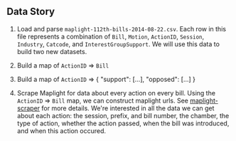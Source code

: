
## Data Story

1. Load and parse `maplight-112th-bills-2014-08-22.csv`. Each row in this file represents a combination of `Bill`, `Motion`, `ActionID`, `Session`, `Industry`, `Catcode`, and `InterestGroupSupport`. We will use this data to build two new datasets.

2. Build a map of `ActionID` => `Bill`

3. Build a map of `ActionID` => { "support": [...], "opposed": [...] }

4. Scrape Maplight for data about every action on every bill. Using the `ActionID` => `Bill` map, we can construct maplight urls. See [maplight-scraper](https://github.com/WestleyArgentum/maplight-scraper) for more details. We're interested in all the data we can get about each action: the session, prefix, and bill number, the chamber, the type of action, whether the action passed, when the bill was introduced, and when this action occured.
